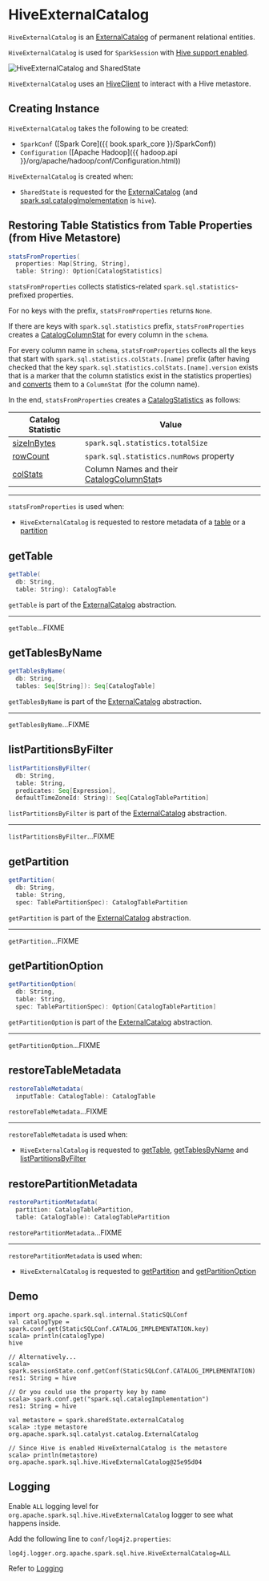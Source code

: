 # HiveExternalCatalog

`HiveExternalCatalog` is an [ExternalCatalog](../ExternalCatalog.md) of permanent relational entities.

`HiveExternalCatalog` is used for `SparkSession` with [Hive support enabled](../SparkSession-Builder.md#enableHiveSupport).

![HiveExternalCatalog and SharedState](../images/spark-sql-HiveExternalCatalog.png)

`HiveExternalCatalog` uses an [HiveClient](#client) to interact with a Hive metastore.

## Creating Instance

`HiveExternalCatalog` takes the following to be created:

* <span id="conf"> `SparkConf` ([Spark Core]({{ book.spark_core }}/SparkConf))
* <span id="hadoopConf"> `Configuration` ([Apache Hadoop]({{ hadoop.api }}/org/apache/hadoop/conf/Configuration.html))

`HiveExternalCatalog` is created when:

* `SharedState` is requested for the [ExternalCatalog](../SharedState.md#externalCatalog) (and [spark.sql.catalogImplementation](../StaticSQLConf.md#spark.sql.catalogImplementation) is `hive`).

## <span id="statsFromProperties"> Restoring Table Statistics from Table Properties (from Hive Metastore)

```scala
statsFromProperties(
  properties: Map[String, String],
  table: String): Option[CatalogStatistics]
```

`statsFromProperties` collects statistics-related `spark.sql.statistics`-prefixed properties.

For no keys with the prefix, `statsFromProperties` returns `None`.

If there are keys with `spark.sql.statistics` prefix, `statsFromProperties` creates a [CatalogColumnStat](../cost-based-optimization/CatalogColumnStat.md#fromMap) for every column in the `schema`.

For every column name in `schema`, `statsFromProperties` collects all the keys that start with `spark.sql.statistics.colStats.[name]` prefix (after having checked that the key `spark.sql.statistics.colStats.[name].version` exists that is a marker that the column statistics exist in the statistics properties) and [converts](../cost-based-optimization/ColumnStat.md#fromMap) them to a `ColumnStat` (for the column name).

In the end, `statsFromProperties` creates a [CatalogStatistics](../CatalogStatistics.md) as follows:

Catalog Statistic | Value
------------------|------
 [sizeInBytes](../CatalogStatistics.md#sizeInBytes) | `spark.sql.statistics.totalSize`
 [rowCount](../CatalogStatistics.md#rowCount) | `spark.sql.statistics.numRows` property
 [colStats](../CatalogStatistics.md#colStats) | Column Names and their [CatalogColumnStat](../cost-based-optimization/CatalogColumnStat.md)s

---

`statsFromProperties` is used when:

* `HiveExternalCatalog` is requested to restore metadata of a [table](#restoreTableMetadata) or a [partition](#restorePartitionMetadata)

## <span id="getTable"> getTable

```scala
getTable(
  db: String,
  table: String): CatalogTable
```

`getTable` is part of the [ExternalCatalog](../ExternalCatalog.md#getTable) abstraction.

---

`getTable`...FIXME

## <span id="getTablesByName"> getTablesByName

```scala
getTablesByName(
  db: String,
  tables: Seq[String]): Seq[CatalogTable]
```

`getTablesByName` is part of the [ExternalCatalog](../ExternalCatalog.md#getTablesByName) abstraction.

---

`getTablesByName`...FIXME

## <span id="listPartitionsByFilter"> listPartitionsByFilter

```scala
listPartitionsByFilter(
  db: String,
  table: String,
  predicates: Seq[Expression],
  defaultTimeZoneId: String): Seq[CatalogTablePartition]
```

`listPartitionsByFilter` is part of the [ExternalCatalog](../ExternalCatalog.md#listPartitionsByFilter) abstraction.

---

`listPartitionsByFilter`...FIXME

## <span id="getPartition"> getPartition

```scala
getPartition(
  db: String,
  table: String,
  spec: TablePartitionSpec): CatalogTablePartition
```

`getPartition` is part of the [ExternalCatalog](../ExternalCatalog.md#getPartition) abstraction.

---

`getPartition`...FIXME

## <span id="getPartitionOption"> getPartitionOption

```scala
getPartitionOption(
  db: String,
  table: String,
  spec: TablePartitionSpec): Option[CatalogTablePartition]
```

`getPartitionOption` is part of the [ExternalCatalog](../ExternalCatalog.md#getPartitionOption) abstraction.

---

`getPartitionOption`...FIXME

## <span id="restoreTableMetadata"> restoreTableMetadata

```scala
restoreTableMetadata(
  inputTable: CatalogTable): CatalogTable
```

`restoreTableMetadata`...FIXME

---

`restoreTableMetadata` is used when:

* `HiveExternalCatalog` is requested to [getTable](#getTable), [getTablesByName](#getTablesByName) and [listPartitionsByFilter](#listPartitionsByFilter)

## <span id="restorePartitionMetadata"> restorePartitionMetadata

```scala
restorePartitionMetadata(
  partition: CatalogTablePartition,
  table: CatalogTable): CatalogTablePartition
```

`restorePartitionMetadata`...FIXME

---

`restorePartitionMetadata` is used when:

* `HiveExternalCatalog` is requested to [getPartition](#getPartition) and [getPartitionOption](#getPartitionOption)

## Demo

```text
import org.apache.spark.sql.internal.StaticSQLConf
val catalogType = spark.conf.get(StaticSQLConf.CATALOG_IMPLEMENTATION.key)
scala> println(catalogType)
hive

// Alternatively...
scala> spark.sessionState.conf.getConf(StaticSQLConf.CATALOG_IMPLEMENTATION)
res1: String = hive

// Or you could use the property key by name
scala> spark.conf.get("spark.sql.catalogImplementation")
res1: String = hive

val metastore = spark.sharedState.externalCatalog
scala> :type metastore
org.apache.spark.sql.catalyst.catalog.ExternalCatalog

// Since Hive is enabled HiveExternalCatalog is the metastore
scala> println(metastore)
org.apache.spark.sql.hive.HiveExternalCatalog@25e95d04
```

## Logging

Enable `ALL` logging level for `org.apache.spark.sql.hive.HiveExternalCatalog` logger to see what happens inside.

Add the following line to `conf/log4j2.properties`:

```text
log4j.logger.org.apache.spark.sql.hive.HiveExternalCatalog=ALL
```

Refer to [Logging](../spark-logging.md)

<!---
## Review Me

NOTE: The <<hadoopConf, Hadoop configuration>> to create a `HiveExternalCatalog` is the default Hadoop configuration from Spark Core's `SparkContext.hadoopConfiguration` with the Spark properties with `spark.hadoop` prefix.

[TIP]
====
Use ../StaticSQLConf.md#spark.sql.warehouse.dir[spark.sql.warehouse.dir] Spark property to change the location of Hive's `hive.metastore.warehouse.dir` property, i.e. the location of the Hive local/embedded metastore database (using Derby).

Refer to ../SharedState.md[SharedState] to learn about (the low-level details of) Spark SQL support for Apache Hive.

See also the official https://cwiki.apache.org/confluence/display/Hive/AdminManual+MetastoreAdmin[Hive Metastore Administration] document.
====

=== [[client]] HiveClient -- `client` Lazy Property

[source, scala]
----
client: HiveClient
----

`client` is a HiveClient.md[HiveClient] to access a Hive metastore.

`client` is created lazily (when first requested) using HiveUtils.md#newClientForMetadata[HiveUtils] utility (with the <<conf, SparkConf>> and <<hadoopConf, Hadoop Configuration>>).

[NOTE]
====
`client` is also used when:

* `HiveSessionStateBuilder` is requested for a HiveSessionStateBuilder.md#resourceLoader[HiveSessionResourceLoader]

* ../spark-sql-thrift-server.md[Spark Thrift Server] is used

* `SaveAsHiveFile` is used to ../hive/SaveAsHiveFile.md#getExternalTmpPath[getExternalTmpPath]
====

=== [[getRawTable]] `getRawTable` Method

[source, scala]
----
getRawTable(
  db: String,
  table: String): CatalogTable
----

`getRawTable` returns the [CatalogTable](../CatalogTable.md) metadata of the input table.

Internally, `getRawTable` requests the <<client, HiveClient>> for the HiveClient.md#getTable[table metadata from a Hive metastore].

NOTE: `getRawTable` is used when `HiveExternalCatalog` is requested to <<renameTable, renameTable>>, <<alterTable, alterTable>>, <<alterTableStats, alterTableStats>>, <<getTable, getTable>>, <<alterPartitions, alterPartitions>> and <<listPartitionsByFilter, listPartitionsByFilter>>.

=== [[columnStatKeyPropName]] Building Property Name for Column and Statistic Key -- `columnStatKeyPropName` Internal Method

[source, scala]
----
columnStatKeyPropName(
  columnName: String,
  statKey: String): String
----

`columnStatKeyPropName` builds a property name of the form *spark.sql.statistics.colStats.[columnName].[statKey]* for the input `columnName` and `statKey`.

NOTE: `columnStatKeyPropName` is used when `HiveExternalCatalog` is requested to <<statsToProperties, statsToProperties>> and <<statsFromProperties, statsFromProperties>>.

=== [[statsToProperties]] Converting Table Statistics to Properties -- `statsToProperties` Internal Method

[source, scala]
----
statsToProperties(
  stats: CatalogStatistics,
  schema: StructType): Map[String, String]
----

`statsToProperties` converts the ../CatalogStatistics.md[table statistics] to properties (i.e. key-value pairs that will be persisted as properties in the table metadata to a Hive metastore using the <<client, Hive client>>).

`statsToProperties` adds the following properties to the properties:

* *spark.sql.statistics.totalSize* with ../CatalogStatistics.md#sizeInBytes[total size (in bytes)]
* (if defined) *spark.sql.statistics.numRows* with ../CatalogStatistics.md#rowCount[number of rows]

`statsToProperties` takes the ../CatalogStatistics.md#colStats[column statistics] and for every column (field) in `schema` [converts the column statistics to properties](../cost-based-optimization/ColumnStat.md#toMap) and adds the properties (as <<columnStatKeyPropName, column statistic property>>) to the properties.

[NOTE]
====
`statsToProperties` is used when `HiveExternalCatalog` is requested for:

* <<doAlterTableStats, doAlterTableStats>>

* <<alterPartitions, alterPartitions>>
====
-->
